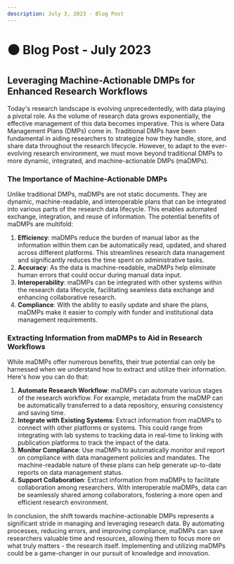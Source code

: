 ```yaml
---
description: July 3, 2023 - Blog Post
---
```


# 🟠 Blog Post - July 2023

## Leveraging Machine-Actionable DMPs for Enhanced Research Workflows

Today's research landscape is evolving unprecedentedly, with data playing a pivotal role. As the volume of research data grows exponentially, the effective management of this data becomes imperative. This is where Data Management Plans (DMPs) come in. Traditional DMPs have been fundamental in aiding researchers to strategize how they handle, store, and share data throughout the research lifecycle. However, to adapt to the ever-evolving research environment, we must move beyond traditional DMPs to more dynamic, integrated, and machine-actionable DMPs (maDMPs).

### The Importance of Machine-Actionable DMPs

Unlike traditional DMPs, maDMPs are not static documents. They are dynamic, machine-readable, and interoperable plans that can be integrated into various parts of the research data lifecycle. This enables automated exchange, integration, and reuse of information. The potential benefits of maDMPs are multifold:

1. **Efficiency**: maDMPs reduce the burden of manual labor as the information within them can be automatically read, updated, and shared across different platforms. This streamlines research data management and significantly reduces the time spent on administrative tasks.
2. **Accuracy**: As the data is machine-readable, maDMPs help eliminate human errors that could occur during manual data input.
3. **Interoperability**: maDMPs can be integrated with other systems within the research data lifecycle, facilitating seamless data exchange and enhancing collaborative research.
4. **Compliance**: With the ability to easily update and share the plans, maDMPs make it easier to comply with funder and institutional data management requirements.

### Extracting Information from maDMPs to Aid in Research Workflows

While maDMPs offer numerous benefits, their true potential can only be harnessed when we understand how to extract and utilize their information. Here's how you can do that:

1. **Automate Research Workflow**: maDMPs can automate various stages of the research workflow. For example, metadata from the maDMP can be automatically transferred to a data repository, ensuring consistency and saving time.
2. **Integrate with Existing Systems**: Extract information from maDMPs to connect with other platforms or systems. This could range from integrating with lab systems to tracking data in real-time to linking with publication platforms to track the impact of the data.
3. **Monitor Compliance**: Use maDMPs to automatically monitor and report on compliance with data management policies and mandates. The machine-readable nature of these plans can help generate up-to-date reports on data management status.
4. **Support Collaboration**: Extract information from maDMPs to facilitate collaboration among researchers. With interoperable maDMPs, data can be seamlessly shared among collaborators, fostering a more open and efficient research environment.

In conclusion, the shift towards machine-actionable DMPs represents a significant stride in managing and leveraging research data. By automating processes, reducing errors, and improving compliance, maDMPs can save researchers valuable time and resources, allowing them to focus more on what truly matters - the research itself. Implementing and utilizing maDMPs could be a game-changer in our pursuit of knowledge and innovation.
